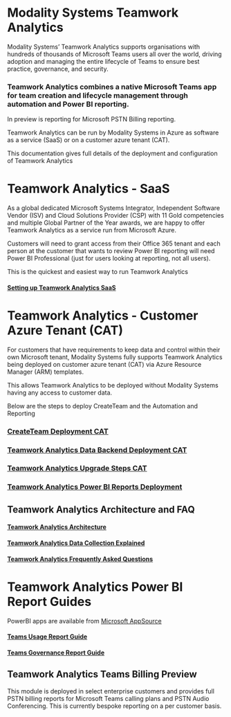 # Modality Systems Teamwork Analytics

Modality Systems’ Teamwork Analytics supports organisations with hundreds of thousands of Microsoft Teams users all over the world, driving adoption and managing the entire lifecycle of Teams to ensure best practice, governance, and security.

### Teamwork Analytics combines a native Microsoft Teams app for team creation and lifecycle management through automation and Power BI reporting.

In preview is reporting for Microsoft PSTN Billing reporting.

Teamwork Analytics can be run by Modality Systems in Azure as software as a service (SaaS) or on a customer azure tenant (CAT).

This documentation gives full details of the deployment and configuration of Teamwork Analytics



# Teamwork Analytics - SaaS

As a global dedicated Microsoft Systems Integrator, Independent Software Vendor (ISV) and Cloud Solutions Provider (CSP) with 11 Gold competencies and multiple Global Partner of the Year awards, we are happy to offer Teamwork Analytics as a service run from Microsoft Azure.

Customers will need to grant access from their Office 365 tenant and each person at the customer that wants to review Power BI reporting will need Power BI Professional (just for users looking at reporting, not all users).

This is the quickest and easiest way to run Teamwork Analytics

#### [Setting up Teamwork Analytics SaaS](/twa/SaaS/README.md)



# Teamwork Analytics -  Customer Azure Tenant (CAT)

For customers that have requirements to keep data and control within their own Microsoft tenant, Modality Systems fully supports Teamwork Analytics being deployed on customer azure tenant (CAT) via Azure Resource Manager (ARM) templates.

This allows Teamwork Analytics to be deployed without Modality Systems having any access to customer data.

Below are the steps to deploy CreateTeam and the Automation and Reporting

###  [CreateTeam Deployment CAT](CreateTeam/README.md)

### [Teamwork Analytics Data Backend Deployment CAT](twa/TeamworkAnalyticsDataCollectorDeployment.md)

### [Teamwork Analytics Upgrade Steps CAT](twa/UpgradingTeamworkAnalytics.md)

### [Teamwork Analytics Power BI Reports Deployment](twa/PowerBIAppsAdminInstallGuide.md)





## Teamwork Analytics Architecture and FAQ

####  [Teamwork Analytics Architecture](twa/TWA-Architecture-Overview.md)

#### [Teamwork Analytics Data Collection Explained](twa/TeamworkAnalyticsDataCollectionExplained.md)

#### [Teamwork Analytics Frequently Asked Questions](twa/TWA-FAQ.md)



# Teamwork Analytics Power BI Report Guides

PowerBI apps are available from [Microsoft AppSource](https://modalitysoftware.com/twa)

####  [Teams Usage Report Guide](/twa/Reports/TeamsUsage/TeamsUsageGuidance.md)

####  [Teams Governance Report Guide](/twa/Reports/TeamsGovernanceandSecurity/OperationsGovernanceandCompliance.md)



## Teamwork Analytics Teams Billing Preview

This module is deployed in select enterprise customers and provides full PSTN billing reports for Microsoft Teams calling plans and PSTN Audio Conferencing. This is currently bespoke reporting on a per customer basis.